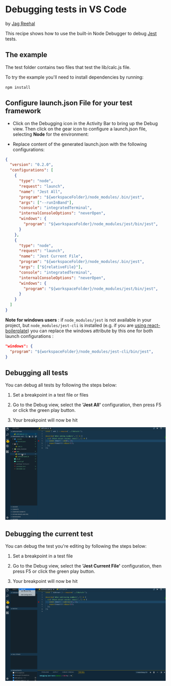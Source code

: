 # Debugging tests in VS Code

by [Jag Reehal](https://twitter.com/jagreehal)

This recipe shows how to use the built-in Node Debugger to debug [Jest](https://facebook.github.io/jest/) tests.

## The example

The test folder contains two files that test the lib/calc.js file.

To try the example you'll need to install dependencies by running:

`npm install`

## Configure launch.json File for your test framework

* Click on the Debugging icon in the Activity Bar to bring up the Debug view.
  Then click on the gear icon to configure a launch.json file, selecting **Node** for the environment:

* Replace content of the generated launch.json with the following configurations:

```json
{
  "version": "0.2.0",
  "configurations": [
    {
      "type": "node",
      "request": "launch",
      "name": "Jest All",
      "program": "${workspaceFolder}/node_modules/.bin/jest",
      "args": ["--runInBand"],
      "console": "integratedTerminal",
      "internalConsoleOptions": "neverOpen",
      "windows": {
        "program": "${workspaceFolder}/node_modules/jest/bin/jest",
      }
    },
    {
      "type": "node",
      "request": "launch",
      "name": "Jest Current File",
      "program": "${workspaceFolder}/node_modules/.bin/jest",
      "args": ["${relativeFile}"],
      "console": "integratedTerminal",
      "internalConsoleOptions": "neverOpen",
      "windows": {
        "program": "${workspaceFolder}/node_modules/jest/bin/jest",
      }
    }
  ]
}
```

**Note for windows users** : if `node_modules/jest` is not available in your project, but `node_modules/jest-cli` is installed (e.g. if you are [using react-boilerplate](https://github.com/react-boilerplate/react-boilerplate/blob/v3.6.0/package.json#L221)) you can replace the windows attribute by this one for both launch configurations :

```json
"windows": {
  "program": "${workspaceFolder}/node_modules/jest-cli/bin/jest",
}
```

## Debugging all tests

You can debug all tests by following the steps below:

1. Set a breakpoint in a test file or files

2. Go to the Debug view, select the **'Jest All'** configuration, then press F5 or click the green play button.

3. Your breakpoint will now be hit

![all](all.gif)

## Debugging the current test

You can debug the test you're editing by following the steps below:

1. Set a breakpoint in a test file

2. Go to the Debug view, select the **'Jest Current File'** configuration, then press F5 or click the green play button.

3. Your breakpoint will now be hit

![current](current.gif)
